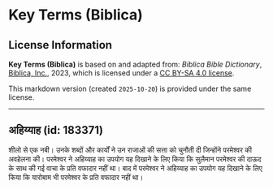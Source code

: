 # Key Terms (Biblica)

## License Information

**Key Terms (Biblica)** is based on and adapted from: _Biblica Bible Dictionary_, [Biblica, Inc.](https://www.biblica.com/), 2023, which is licensed under a [CC BY-SA 4.0 license](https://creativecommons.org/licenses/by-sa/4.0/legalcode.en).

This markdown version (created `2025-10-20`) is provided under the same license.



--------------------------------

## अहिय्याह (id: 183371)

शीलो से एक नबी। उनके शब्दों और कार्यों ने उन राजाओं की सत्ता को चुनौती दी जिन्होंने परमेश्वर की अवहेलना की। परमेश्वर ने अहिय्याह का उपयोग यह दिखाने के लिए किया कि सुलैमान परमेश्वर की दाऊद के साथ की गई वाचा के प्रति वफादार नहीं था। बाद में परमेश्वर ने अहिय्याह का उपयोग यह दिखाने के लिए किया कि यारोबाम भी परमेश्वर के प्रति वफादार नहीं था।


